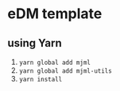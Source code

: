 # eDM template

## using Yarn
1. `yarn global add mjml`
2. `yarn global add mjml-utils`
3. `yarn install`